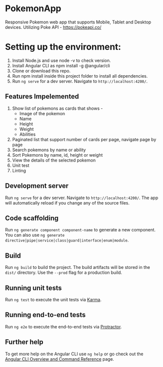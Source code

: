 # PokemonApp
Responsive Pokemon web app that supports Mobile, Tablet and Desktop devices. Utilizing Poke API - https://pokeapi.co/

# Setting up the environment:
1. Install Node.js and use node -v to check version.
2. Install Angular CLI as npm install -g @angular/cli
3. Clone or download this repo.
4. Run npm install inside this project folder to install all dependencies.
5. Run `ng serve` for a dev server. Navigate to `http://localhost:4200/`.

## Features Impelemented
1. Show list of pokemons as cards that shows - 
    * Image of the pokemon
    * Name
    * Height
    * Weight
    * Abilities
2. Paginated list that support number of cards per page, navigate page by page
3. Search pokemons by name or ability
4. Sort Pokemons by name, id, height or weight
5. View the details of the selected pokemon
6. Unit test
7. Linting

## Development server

Run `ng serve` for a dev server. Navigate to `http://localhost:4200/`. The app will automatically reload if you change any of the source files.

## Code scaffolding

Run `ng generate component component-name` to generate a new component. You can also use `ng generate directive|pipe|service|class|guard|interface|enum|module`.

## Build

Run `ng build` to build the project. The build artifacts will be stored in the `dist/` directory. Use the `--prod` flag for a production build.

## Running unit tests

Run `ng test` to execute the unit tests via [Karma](https://karma-runner.github.io).

## Running end-to-end tests

Run `ng e2e` to execute the end-to-end tests via [Protractor](http://www.protractortest.org/).

## Further help

To get more help on the Angular CLI use `ng help` or go check out the [Angular CLI Overview and Command Reference](https://angular.io/cli) page.
